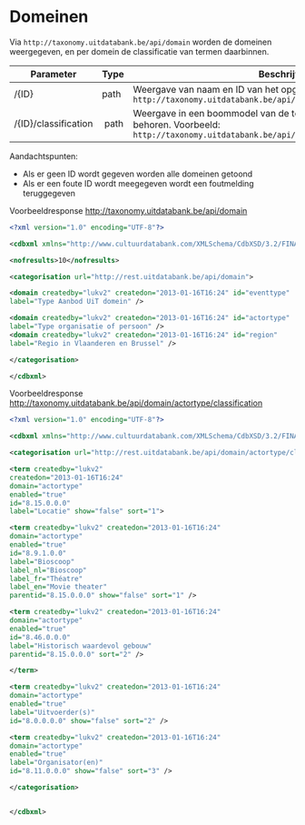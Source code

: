 ---
---

# Domeinen

Via ```http://taxonomy.uitdatabank.be/api/domain``` worden de domeinen weergegeven, en per domein de classificatie van termen daarbinnen.


| Parameter | Type | Beschrijving |
| -- | -- | -- |
| /{ID} | path |  Weergave van naam en ID van het opgevraagde domein. Voorbeeld: ```http://taxonomy.uitdatabank.be/api/domain/eventtype``` |
| /{ID}/classification | path | Weergave in een boommodel van de termen die tot het domein behoren. Voorbeeld: ```http://taxonomy.uitdatabank.be/api/domain/eventtype/classification```

Aandachtspunten:

* Als er geen ID wordt gegeven worden alle domeinen getoond
* Als er een foute ID wordt meegegeven wordt een foutmelding teruggegeven


Voorbeeldresponse http://taxonomy.uitdatabank.be/api/domain

```xml
<?xml version="1.0" encoding="UTF-8"?>

<cdbxml xmlns="http://www.cultuurdatabank.com/XMLSchema/CdbXSD/3.2/FINAL">

<nofresults>10</nofresults>

<categorisation url="http://rest.uitdatabank.be/api/domain">

<domain createdby="lukv2" createdon="2013-01-16T16:24" id="eventtype"
label="Type Aanbod UiT domein" />

<domain createdby="lukv2" createdon="2013-01-16T16:24" id="actortype"
label="Type organisatie of persoon" />
<domain createdby="lukv2" createdon="2013-01-16T16:24" id="region"
label="Regio in Vlaanderen en Brussel" />

</categorisation>

</cdbxml>

```

Voorbeeldresponse http://taxonomy.uitdatabank.be/api/domain/actortype/classification

```xml
<?xml version="1.0" encoding="UTF-8"?>

<cdbxml xmlns="http://www.cultuurdatabank.com/XMLSchema/CdbXSD/3.2/FINAL">

<categorisation url="http://rest.uitdatabank.be/api/domain/actortype/classification">

<term createdby="lukv2"
createdon="2013-01-16T16:24"
domain="actortype"
enabled="true"
id="8.15.0.0.0"
label="Locatie" show="false" sort="1">

<term createdby="lukv2" createdon="2013-01-16T16:24"
domain="actortype"
enabled="true"
id="8.9.1.0.0"
label="Bioscoop"
label_nl="Bioscoop"
label_fr="Théatre"
label_en="Movie theater"
parentid="8.15.0.0.0" show="false" sort="1" />

<term createdby="lukv2" createdon="2013-01-16T16:24"
domain="actortype"
enabled="true"
id="8.46.0.0.0"
label="Historisch waardevol gebouw"
parentid="8.15.0.0.0" sort="2" />

</term>

<term createdby="lukv2" createdon="2013-01-16T16:24"
domain="actortype"
enabled="true"
label="Uitvoerder(s)"
id="8.0.0.0.0" show="false" sort="2" />

<term createdby="lukv2" createdon="2013-01-16T16:24"
domain="actortype"
enabled="true"
label="Organisator(en)"
id="8.11.0.0.0" show="false" sort="3" />

</categorisation>


</cdbxml>
```
